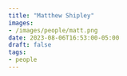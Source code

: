 ```yaml
---
title: "Matthew Shipley"
images:
- /images/people/matt.png
date: 2023-08-06T16:53:00-05:00
draft: false
tags:
- people
---
```


